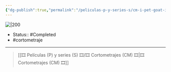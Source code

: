 ```yaml
---
{"dg-publish":true,"permalink":"/peliculas-p-y-series-s/cm-i-pet-goat-ii/"}
---
```



![|200](https://pics.filmaffinity.com/i_pet_goat_ii-183729891-large.jpg)

- Status:: #Completed 
- #cortometraje 

---

> [[🎞️ Películas (P) y series (S) 🎞️/🎞️ Cortometrajes (CM) 🎞️\|🎞️ Cortometrajes (CM) 🎞️]]